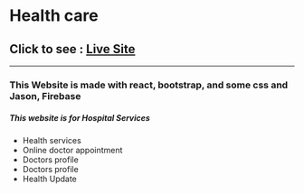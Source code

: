<h1>Health care</h1>

  <h2> Click to see  :  <a href="https://health-care-assignment-10.netlify.app/">Live Site</a></h2>
  
<hr>
<h3>This Website is made with react, bootstrap, and some css and Jason, Firebase</h3>


<h5>This website is for Hospital Services</h5>
<ul> 
<li>Health services</li>
<li>Online doctor appointment </li>
<li>Doctors profile</li>
<li>Doctors profile</li>
<li>Health Update</li>
</ul>

